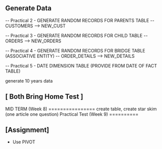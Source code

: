 Generate Data
--------
-- Practical 2 - GENERATE RANDOM RECORDS FOR PARENTS TABLE -- CUSTOMERS --> NEW_CUST 

-- Practical 3 - GENERATE RANDOM RECORDS FOR CHILD TABLE -- ORDERS --> NEW_ORDERS

-- Practical 4 - GENERATE RANDOM RECORDS FOR BRIDGE TABLE (ASSOCIATIVE ENTITY) -- ORDER_DETAILS --> NEW_DETAILS

-- Practical 5 - DATE DIMENSION TABLE (PROVIDE FROM DATE OF FACT TABLE) 

generate 10 years data



[ Both Bring Home Test ]
------------------------
MID TERM (Week 8) ================ create table, create star skim  (one article one question)
Practical Test (Week 9) ========== 



[Assignment]
------------
- Use PIVOT 
